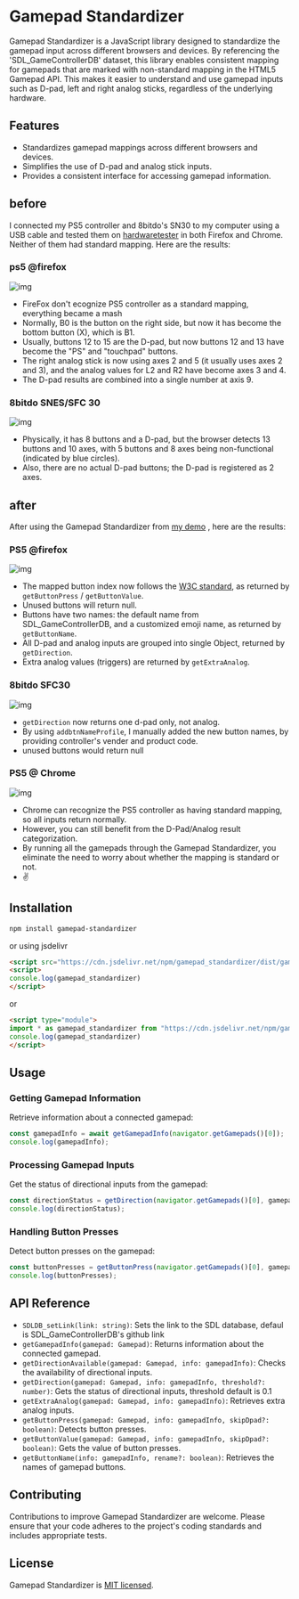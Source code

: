 # Gamepad Standardizer

Gamepad Standardizer is a JavaScript library designed to standardize the gamepad input across different browsers and devices. By referencing the 'SDL_GameControllerDB' dataset, this library enables consistent mapping for gamepads that are marked with non-standard mapping in the HTML5 Gamepad API. This makes it easier to understand and use gamepad inputs such as D-pad, left and right analog sticks, regardless of the underlying hardware.

## Features

- Standardizes gamepad mappings across different browsers and devices.
- Simplifies the use of D-pad and analog stick inputs.
- Provides a consistent interface for accessing gamepad information.

## before

 I connected my PS5 controller and 8bitdo's SN30 to my computer using a USB cable and tested them on [hardwaretester](https://hardwaretester.com/gamepad) in both Firefox and Chrome. Neither of them had standard mapping.
Here are the results:

### ps5 @firefox
![img](doc/ps5.png)
- FireFox don't ecognize PS5 controller as a standard mapping, everything became a mash
- Normally, B0 is the button on the right side, but now it has become the bottom button (X), which is B1.
- Usually, buttons 12 to 15 are the D-pad, but now buttons 12 and 13 have become the "PS" and "touchpad" buttons.
- The right analog stick is now using axes 2 and 5 (it usually uses axes 2 and 3), and the analog values for L2 and R2 have become axes 3 and 4.
- The D-pad results are combined into a single number at axis 9.

### 8bitdo SNES/SFC 30
![img](doc/sfc30.png)
- Physically, it has 8 buttons and a D-pad, but the browser detects 13 buttons and 10 axes, with 5 buttons and 8 axes being non-functional (indicated by blue circles).
- Also, there are no actual D-pad buttons; the D-pad is registered as 2 axes.

## after

After using the Gamepad Standardizer from [my demo](https://hocti-demo.s3.ap-southeast-1.amazonaws.com/gamepad_standardizer/demo/demo.html) , here are the results:

### PS5 @firefox
![img](doc/ps5_ff.png)
- The mapped button index now follows the [W3C standard](https://www.w3.org/TR/gamepad/#remapping), as returned by `getButtonPress` / `getButtonValue`.
- Unused buttons will return null.
- Buttons have two names: the default name from SDL_GameControllerDB, and a customized emoji name, as returned by `getButtonName`.
- All D-pad and analog inputs are grouped into single Object, returned by `getDirection`.
- Extra analog values (triggers) are returned by `getExtraAnalog`.

### 8bitdo SFC30
![img](doc/sfc30_after.png)
- `getDirection` now returns one d-pad only, not analog.
- By using `addbtnNameProfile`, I manually added the new button names, by providing controller's vender and product code.
- unused buttons would return null

### PS5 @ Chrome
![img](doc/ps5_chrome.png)
- Chrome can recognize the PS5 controller as having standard mapping, so all inputs return normally.
- However, you can still benefit from the D-Pad/Analog result categorization.
- By running all the gamepads through the Gamepad Standardizer, you eliminate the need to worry about whether the mapping is standard or not.
- ✌️


## Installation

```bash
npm install gamepad-standardizer
```
or using jsdelivr
```html
<script src="https://cdn.jsdelivr.net/npm/gamepad_standardizer/dist/gamepad_standardizer.js"></script>
<script>
console.log(gamepad_standardizer)
</script>
```
or
```html
<script type="module">
import * as gamepad_standardizer from "https://cdn.jsdelivr.net/npm/gamepad_standardizer/dist/gamepad_standardizer.esm.js";
console.log(gamepad_standardizer)
</script>
```

## Usage

### Getting Gamepad Information

Retrieve information about a connected gamepad:

```javascript
const gamepadInfo = await getGamepadInfo(navigator.getGamepads()[0]);
console.log(gamepadInfo);
```

### Processing Gamepad Inputs

Get the status of directional inputs from the gamepad:

```javascript
const directionStatus = getDirection(navigator.getGamepads()[0], gamepadInfo);
console.log(directionStatus);
```

### Handling Button Presses

Detect button presses on the gamepad:

```javascript
const buttonPresses = getButtonPress(navigator.getGamepads()[0], gamepadInfo);
console.log(buttonPresses);
```

## API Reference

- `SDLDB_setLink(link: string)`: Sets the link to the SDL database, defaul is SDL_GameControllerDB's github link
- `getGamepadInfo(gamepad: Gamepad)`: Returns information about the connected gamepad.
- `getDirectionAvailable(gamepad: Gamepad, info: gamepadInfo)`: Checks the availability of directional inputs.
- `getDirection(gamepad: Gamepad, info: gamepadInfo, threshold?: number)`: Gets the status of directional inputs, threshold default is 0.1
- `getExtraAnalog(gamepad: Gamepad, info: gamepadInfo)`: Retrieves extra analog inputs.
- `getButtonPress(gamepad: Gamepad, info: gamepadInfo, skipDpad?: boolean)`: Detects button presses.
- `getButtonValue(gamepad: Gamepad, info: gamepadInfo, skipDpad?: boolean)`: Gets the value of button presses.
- `getButtonName(info: gamepadInfo, rename?: boolean)`: Retrieves the names of gamepad buttons.

## Contributing

Contributions to improve Gamepad Standardizer are welcome. Please ensure that your code adheres to the project's coding standards and includes appropriate tests.

## License

Gamepad Standardizer is [MIT licensed](./LICENSE).